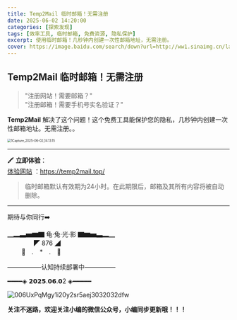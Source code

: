 ```yaml
---
title: Temp2Mail 临时邮箱！无需注册
date: 2025-06-02 14:20:00
categories: [探索发现]
tags: [效率工具, 临时邮箱, 免费资源, 隐私保护]
excerpt: 使用临时邮箱！几秒钟内创建一次性邮箱地址，无需注册。
cover: https://image.baidu.com/search/down?url=http://ww1.sinaimg.cn/large/006UxPqMgy1i20yo4w0kbj30zk0nqq73.jpg
---
```


## Temp2Mail 临时邮箱！无需注册

> "注册网站！需要邮箱？"  
> "注册邮箱！需要手机号实名验证？"  

**Temp2Mail** 解决了这个问题！这个免费工具能保护您的隐私，几秒钟内创建一次性邮箱地址。无需注册。。

<img src="https://image.baidu.com/search/down?url=http://ww1.sinaimg.cn/large/006UxPqMgy1i20yqstrgzj31l01gex2n.jpg" alt="1Capture_2025-06-02_14.13.15" style="zoom:50%;" />

---

🖍️ **立即体验**：  
[体验网站](https://temp2mail.top/) ：https://temp2mail.top/

> 临时邮箱默认有效期为24小时。在此期限后，邮箱及其所有内容将被自动删除。

---

期待与你同行➡️

▁▂▃▅▆▇ 龟·兔·光·影 ▇▆▅▃▂▁  
　　　　           ◤ 876 ◢  
　　            🐢　.　*　.　🐇  

—————–认知持续部署中—————

━━━━◈ 𝟮𝟬𝟮𝟱.𝟬𝟲.𝟬2 ◈━━━━━

<img src='https://image.baidu.com/search/down?url=http://ww1.sinaimg.cn/large/006UxPqMgy1i20y2sr5aej3032032dfw.jpg' alt='006UxPqMgy1i20y2sr5aej3032032dfw'/>

**关注不迷路，欢迎关注小编的微信公众号，小编同步更新哦！！！**